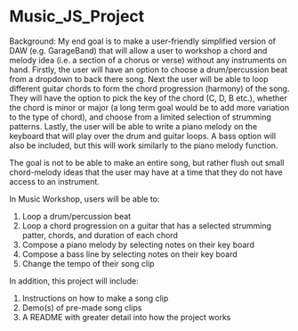 # Music_JS_Project

Background:
My end goal is to make a user-friendly simplified version of DAW (e.g. GarageBand) that will allow a user to workshop a chord and melody idea (i.e. a section of a chorus or verse) without any instruments on hand. Firstly, the user will have an option to choose a drum/percussion beat from a dropdown to back there song. Next the user will be able to loop different guitar chords to form the chord progression (harmony) of the song. They will have the option to pick the key of the chord (C, D, B etc.), whether the chord is minor or major (a long term goal would be to add more variation to the type of chord), and choose from a limited selection of strumming patterns. Lastly, the user will be able to write a piano melody on the keyboard that will play over the drum and guitar loops. A bass option will also be included, but this will work similarly to the piano melody function.

The goal is not to be able to make an entire song, but rather flush out small chord-melody ideas that the user may have at a time that they do not have access to an instrument.

In Music Workshop, users will be able to:

1. Loop a drum/percussion beat
2. Loop a chord progression on a guitar that has a selected strumming patter, chords, and duration of each  chord
3. Compose a piano melody by selecting notes on their key board
4. Compose a bass line by selecting notes on their key board
5. Change the tempo of their song clip

In addition, this project will include:
1. Instructions on how to make a song clip
2. Demo(s) of pre-made song clips
3. A README with greater detail into how the project works